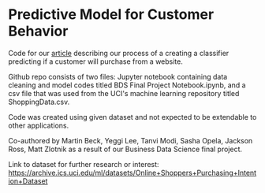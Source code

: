 # Predictive Model for Customer Behavior

Code for our [article](https://towardsdatascience.com/can-you-predict-if-a-customer-will-make-a-purchase-on-a-website-e6843ec264ae "medium article") describing our process of a creating a classifier predicting if a customer will purchase from a website.

Github repo consists of two files: Jupyter notebook containing data cleaning and model codes titled BDS Final Project Notebook.ipynb, and a csv file that was used from the UCI's machine learning repository titled ShoppingData.csv.

Code was created using given dataset and not expected to be extendable to other applications.

Co-authored by Martin Beck, Yeggi Lee, Tanvi Modi, Sasha Opela, Jackson Ross, Matt Zlotnik as a result of our Business Data Science final project.

Link to dataset for further research or interest: https://archive.ics.uci.edu/ml/datasets/Online+Shoppers+Purchasing+Intention+Dataset
